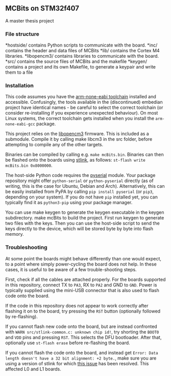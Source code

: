 ## MCBits on STM32f407

A master thesis project

### File structure

*hostside/ contains Python scripts to communicate with the board.
*inc/ contains the header and data files of MCBits
*lib/ contains the Cortex M4 libraries.
*libopencm3/ contains libraries to communicate with the board.
*src/ contains the source files of MCBits and the makefile
*keygen/ contains a project and its own Makefile, to generate a keypair and write them to a file

### Installation

This code assumes you have the [arm-none-eabi toolchain](https://launchpad.net/gcc-arm-embedded) installed and accessible. Confusingly, the tools available in the (discontinued) embedian project have identical names - be careful to select the correct toolchain (or consider re-installing if you experience unexpected behaviour). On most Linux systems, the correct toolchain gets installed when you install the `arm-none-eabi-gcc` package.

This project relies on the [libopencm3](https://github.com/libopencm3/libopencm3/) firmware. This is included as a submodule. Compile it by calling make libcm3 in the src folder, before attempting to compile any of the other targets.

Binaries can be compiled by calling e.g. `make mcBits.bin`. Binaries can then be flashed onto the boards using [stlink](https://github.com/texane/stlink), as follows: `st-flash write mcBits.bin 0x8000000`.

The host-side Python code requires the [pyserial](https://github.com/pyserial/pyserial) module. Your package repository might offer `python-serial` or `python-pyserial` directly (as of writing, this is the case for Ubuntu, Debian and Arch). Alternatively, this can be easily installed from PyPA by calling `pip install pyserial` (or `pip3`, depending on your system). If you do not have `pip` installed yet, you can typically find it as `python3-pip` using your package manager.

You can use make keygen to generate the keygen executable in the keygen subdirectory. make mcBits to build the project. First run keygen to generate two files with the keys. Then you can use the host-side script to send the keys directly to the device, which will be stored byte by byte into flash memory.

### Troubleshooting

At some point the boards might behave differently than one would expect, to a point where simply power-cycling the board does not help. In these cases, it is useful to be aware of a few trouble-shooting steps.

First, check if all the cables are attached properly. For the boards supported in this repository, connect TX to `PA3`, RX to `PA2` and GND to `GND`. Power is typically supplied using the mini-USB connector that is also used to flash code onto the board.

If the code in this repository does not appear to work correctly after flashing it on to the board, try pressing the `RST` button (optionally followed by re-flashing).

If you cannot flash new code onto the board, but are instead confronted with `WARN src/stlink-common.c: unknown chip id!`, try shorting the `BOOT0` and `VDD` pins and pressing `RST`. This selects the DFU bootloader. After that, optionally use `st-flash erase` before re-flashing the board.

If you cannot flash the code onto the board, and instead get `Error: Data length doesn't have a 32 bit alignment: +2 byte.`, make sure you are using a version of stlink for which [this issue](https://github.com/texane/stlink/issues/390) has been resolved. This affected L0 and L1 boards.